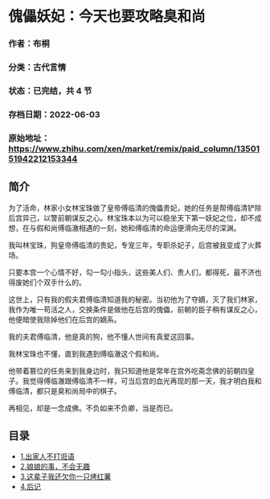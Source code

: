 # 傀儡妖妃：今天也要攻略臭和尚

### 作者：布桐

### 分类：古代言情

### 状态：已完结，共 4 节

### 存档日期：2022-06-03

### 原始地址：https://www.zhihu.com/xen/market/remix/paid_column/1350151942212153344


## 简介
为了活命，林家小女林宝珠做了皇帝傅临清的傀儡贵妃，她的任务是帮傅临清铲除后宫异己，以警前朝谋反之心。林宝珠本以为可以稳坐天下第一妖妃之位，却不成想，在与假和尚傅临澈相遇的一刻，她和傅临清的命运便滑向无尽的深渊。


我叫林宝珠，狗皇帝傅临清的贵妃，专宠三年，专职杀妃子，后宫被我变成了火葬场。


只要本宫一个心情不好，勾一勾小指头，这些美人们、贵人们，都得死，最不济也得废她们个双手什么的。


这世上，只有我的假夫君傅临清知道我的秘密。当初他为了夺嫡，灭了我们林家，我作为唯一苟活之人，交换条件是做他在后宫的傀儡，前朝的臣子稍有谋反之心，他便暗使我除掉他们在后宫的嫡系。


我的夫君傅临清，他是真的狗，他不懂人世间有真爱这回事。


我林宝珠也不懂，直到我遇到傅临澈这个假和尚。


他带着篡位的任务来到我身边时，我只知道他是常年在宫外吃斋念佛的前朝四皇子。我觉得傅临澈跟傅临清不一样，可当后宫的血光再现的那一天，我才明白我和傅临清，都只是臭和尚局中的棋子。


再相见，却是一念成佛。不负如来不负卿，当是而已。




## 目录
- [1.出家人不打诳语](1.出家人不打诳语.md)<!-- 2021-03-04 03:46 -->
- [2.娘娘的事，不会无趣](2.娘娘的事，不会无趣.md)<!-- 2021-03-03 13:48 -->
- [3.这辈子我还欠你一只烤红薯](3.这辈子我还欠你一只烤红薯.md)<!-- 2021-03-04 04:44 -->
- [4.后记](4.后记.md)<!-- 2021-03-04 04:54 -->